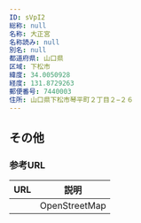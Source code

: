 ```yaml
---
ID: sVpI2
総称: null
名称: 大正宮
名称読み: null
別名: null
都道府県: 山口県
区域: 下松市
緯度: 34.0050928
経度: 131.8729263
郵便番号: 7440003
住所: 山口県下松市琴平町２丁目２−２６
---
```


## その他

### 参考URL

| URL | 説明          |
| --- | ------------- |
|     | OpenStreetMap |
